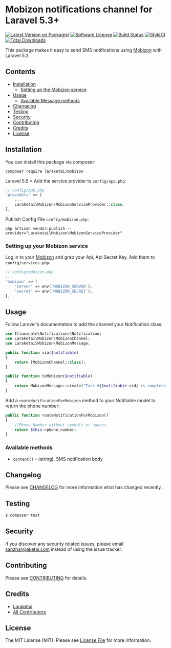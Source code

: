 # Mobizon notifications channel for Laravel 5.3+

[![Latest Version on Packagist](https://img.shields.io/packagist/v/laraketai/mobizon.svg?style=flat-square)](https://packagist.org/packages/laraketai/mobizon)
[![Software License](https://img.shields.io/badge/license-MIT-brightgreen.svg?style=flat-square)](LICENSE.md)
[![Build Status](https://img.shields.io/travis/laraketai/mobizon/master.svg?style=flat-square)](https://travis-ci.org/laraketai/mobizon)
[![StyleCI](https://styleci.io/repos/163931117/shield)](https://styleci.io/repos/163931117)
[![Total Downloads](https://img.shields.io/packagist/dt/laraketai/mobizon.svg?style=flat-square)](https://packagist.org/packages/laraketai/mobizon)


This package makes it easy to send SMS notifications using [Mobizon](https://mobizon.kz) with Laravel 5.3.

## Contents

- [Installation](#installation)
	- [Setting up the Mobizon service](#setting-up-the-Mobizon-service)
- [Usage](#usage)
	- [Available Message methods](#available-message-methods)
- [Changelog](#changelog)
- [Testing](#testing)
- [Security](#security)
- [Contributing](#contributing)
- [Credits](#credits)
- [License](#license)


## Installation

You can install this package via composer:
```
composer require laraketai/mobizon
```

Laravel 5.5 < Add the service provider to  `config/app.php`:

```php
// config/app.php
'providers' => [
    ...
    Laraketai\Mobizon\MobizonServiceProvider::class,
],
```

Publish Config File `config/mobizon.php`:
```
php artisan vendor:publish --provider="Laraketai\Mobizon\MobizonServiceProvider"
```


### Setting up your Mobizon service
Log in to your [Mobizon](https://mobizon.kz/help/api-docs/sms-api) and grab your Api, Api Secret Key. Add them to `config/services.php`.  

```php
// config/mobizon.php
...
'mobizon' => [
    'server' => env('MOBIZON_SERVER'),
    'secret' => env('MOBIZON_SECRET'),
],
```

## Usage

Follow Laravel's documentation to add the channel your Notification class:

```php
use Illuminate\Notifications\Notification;
use Laraketai\Mobizon\MobizonChannel;
use Laraketai\Mobizon\MobizonMessage;

public function via($notifiable)
{
    return [MobizonChannel::class];
}

public function toMobizon($notifiable)
{
    return MobizonMessage::create("Task #{$notifiable->id} is complete!");
}
```  

Add a `routeNotificationForMobizon` method to your Notifiable model to return the phone number:  

```php
public function routeNotificationForMobizon()
{
    //Phone Number without symbols or spaces
    return $this->phone_number;
}
```    

### Available methods

* `content()` - (string), SMS notification body

## Changelog

Please see [CHANGELOG](CHANGELOG.md) for more information what has changed recently.

## Testing

``` bash
$ composer test
```

## Security

If you discover any security related issues, please email sanzhar@aketai.com instead of using the issue tracker.

## Contributing

Please see [CONTRIBUTING](CONTRIBUTING.md) for details.

## Credits

- [Laraketai](https://github.com/laraketai)
- [All Contributors](../../contributors)

## License

The MIT License (MIT). Please see [License File](LICENSE.md) for more information.
